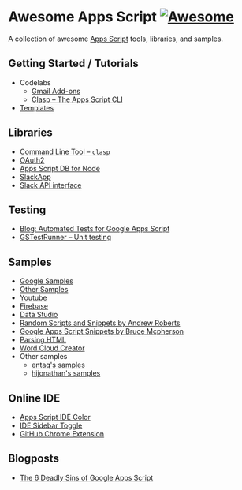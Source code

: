 # Awesome Apps Script [![Awesome](https://awesome.re/badge.svg)](https://awesome.re)

A collection of awesome [Apps Script](https://developers.google.com/apps-script/) tools, libraries, and samples.

## Getting Started / Tutorials

- Codelabs
  - [Gmail Add-ons](https://g.co/codelabs/gmail-add-ons)
  - [Clasp – The Apps Script CLI](https://g.co/codelabs/clasp)
- [Templates](https://github.com/googlesamples/apps-script-templates)

## Libraries

- [Command Line Tool – `clasp`](https://github.com/google/clasp)
- [OAuth2](https://github.com/googlesamples/apps-script-oauth2)
- [Apps Script DB for Node](https://github.com/maple3142/apps-script-db)
- [SlackApp](https://github.com/soundTricker/SlackApp)
- [Slack API interface](https://github.com/yhay81/GASlacker)

## Testing

- [Blog: Automated Tests for Google Apps Script](http://engineering.continuity.net/test-for-google-apps-script/)
- [GSTestRunner – Unit testing](https://github.com/bkper/GSTestRunner)

## Samples

- [Google Samples](https://github.com/googlesamples/apps-script)
- [Other Samples](https://github.com/entaq/GoogleAppsScript)
- [Youtube](https://github.com/youtube/api-samples/tree/master/apps-script/snippets)
- [Firebase](https://github.com/RomainVialard/FirebaseApp)
- [Data Studio](https://github.com/google/datastudio)
- [Random Scripts and Snippets by Andrew Roberts](http://www.andrewroberts.net/scripts-and-snippets/)
- [Google Apps Script Snippets by Bruce Mcpherson](http://ramblings.mcpher.com/Home/excelquirks/gassnips)
- [Parsing HTML](https://sites.google.com/site/scriptsexamples/learn-by-example/parsing-html)
- [Word Cloud Creator](https://sites.google.com/site/scriptsexamples/custom-methods/other-libraries/word-cloud-library)
- Other samples
  - [entaq's samples](https://github.com/entaq/GoogleAppsScript)
  - [hijonathan's samples](https://github.com/hijonathan/google-scripts)

## Online IDE

- [Apps Script IDE Color](https://github.com/JeanRemiDelteil/appsScriptColor)
- [IDE Sidebar Toggle](https://chrome.google.com/webstore/detail/google-apps-sidebar-toggl/ohpabiillaflohfmoelpklnloimplacc/related)
- [GitHub Chrome Extension](https://github.com/leonhartX/gas-github)

## Blogposts

- [The 6 Deadly Sins of Google Apps Script](https://www.lucidchart.com/techblog/2017/12/07/6-deadly-sins-google-apps-script-add-on/)
